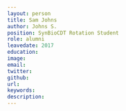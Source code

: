 ```yaml
---
layout: person
title: Sam Johns
author: Johns S.
position: SynBioCDT Rotation Student
role: alumni
leavedate: 2017
education:
image: 
email: 
twitter: 
github: 
url: 
keywords:
description: 
---
```

